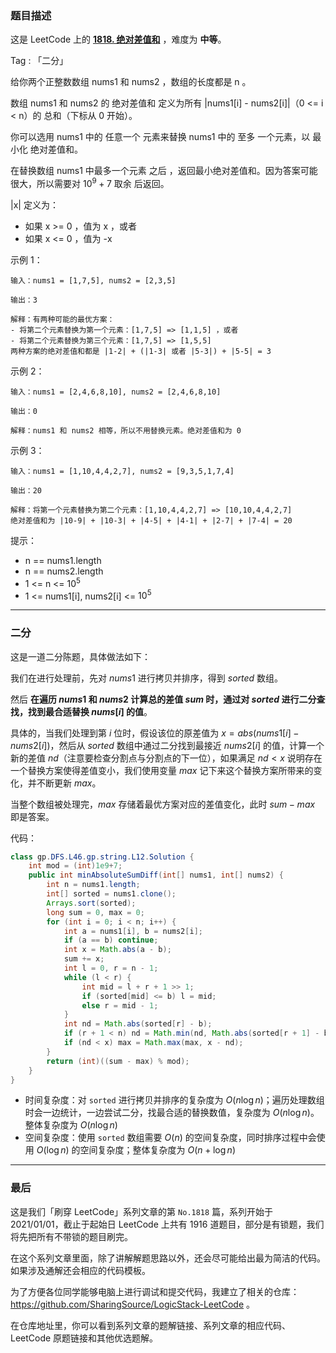 ### 题目描述

这是 LeetCode 上的 **[1818. 绝对差值和](https://leetcode-cn.com/problems/minimum-absolute-sum-difference/solution/gong-shui-san-xie-tong-guo-er-fen-zhao-z-vrmq/)** ，难度为 **中等**。

Tag : 「二分」



给你两个正整数数组 nums1 和 nums2 ，数组的长度都是 n 。

数组 nums1 和 nums2 的 绝对差值和 定义为所有 |nums1[i] - nums2[i]|（0 <= i < n）的 总和（下标从 0 开始）。

你可以选用 nums1 中的 任意一个 元素来替换 nums1 中的 至多 一个元素，以 最小化 绝对差值和。

在替换数组 nums1 中最多一个元素 之后 ，返回最小绝对差值和。因为答案可能很大，所以需要对 $10^9 + 7$ 取余 后返回。

|x| 定义为：
* 如果 x >= 0 ，值为 x ，或者
* 如果 x <= 0 ，值为 -x



示例 1：

```
输入：nums1 = [1,7,5], nums2 = [2,3,5]

输出：3

解释：有两种可能的最优方案：
- 将第二个元素替换为第一个元素：[1,7,5] => [1,1,5] ，或者
- 将第二个元素替换为第三个元素：[1,7,5] => [1,5,5]
两种方案的绝对差值和都是 |1-2| + (|1-3| 或者 |5-3|) + |5-5| = 3
```
示例 2：
```
输入：nums1 = [2,4,6,8,10], nums2 = [2,4,6,8,10]

输出：0

解释：nums1 和 nums2 相等，所以不用替换元素。绝对差值和为 0
```
示例 3：
```
输入：nums1 = [1,10,4,4,2,7], nums2 = [9,3,5,1,7,4]

输出：20

解释：将第一个元素替换为第二个元素：[1,10,4,4,2,7] => [10,10,4,4,2,7]
绝对差值和为 |10-9| + |10-3| + |4-5| + |4-1| + |2-7| + |7-4| = 20
```

提示：
* n == nums1.length
* n == nums2.length
* 1 <= n <= $10^5$
* 1 <= nums1[i], nums2[i] <= $10^5$

---

### 二分

这是一道二分陈题，具体做法如下：

我们在进行处理前，先对 $nums1$ 进行拷贝并排序，得到 $sorted$ 数组。

然后 **在遍历 $nums1$ 和 $nums2$ 计算总的差值 $sum$ 时，通过对 $sorted$ 进行二分查找，找到最合适替换 $nums[i]$ 的值**。

具体的，当我们处理到第 $i$ 位时，假设该位的原差值为 $x = abs(nums1[i] - nums2[i])$，然后从 $sorted$ 数组中通过二分找到最接近 $nums2[i]$ 的值，计算一个新的差值 $nd$（注意要检查分割点与分割点的下一位），如果满足 $nd < x$ 说明存在一个替换方案使得差值变小，我们使用变量 $max$ 记下来这个替换方案所带来的变化，并不断更新 $max$。

当整个数组被处理完，$max$ 存储着最优方案对应的差值变化，此时 $sum - max$ 即是答案。

代码：
```Java []
class gp.DFS.L46.gp.string.L12.Solution {
    int mod = (int)1e9+7;
    public int minAbsoluteSumDiff(int[] nums1, int[] nums2) {
        int n = nums1.length;
        int[] sorted = nums1.clone();
        Arrays.sort(sorted);
        long sum = 0, max = 0;
        for (int i = 0; i < n; i++) {
            int a = nums1[i], b = nums2[i];
            if (a == b) continue;
            int x = Math.abs(a - b);
            sum += x;
            int l = 0, r = n - 1;
            while (l < r) {
                int mid = l + r + 1 >> 1;
                if (sorted[mid] <= b) l = mid;
                else r = mid - 1;
            }
            int nd = Math.abs(sorted[r] - b);
            if (r + 1 < n) nd = Math.min(nd, Math.abs(sorted[r + 1] - b));
            if (nd < x) max = Math.max(max, x - nd);
        }
        return (int)((sum - max) % mod);
    }
}
```
* 时间复杂度：对 `sorted` 进行拷贝并排序的复杂度为 $O(n\log{n})$；遍历处理数组时会一边统计，一边尝试二分，找最合适的替换数值，复杂度为 $O(n\log{n})$。整体复杂度为 $O(n\log{n})$
* 空间复杂度：使用 `sorted` 数组需要 $O(n)$ 的空间复杂度，同时排序过程中会使用 $O(\log{n})$ 的空间复杂度；整体复杂度为 $O(n + \log{n})$

---

### 最后

这是我们「刷穿 LeetCode」系列文章的第 `No.1818` 篇，系列开始于 2021/01/01，截止于起始日 LeetCode 上共有 1916 道题目，部分是有锁题，我们将先把所有不带锁的题目刷完。

在这个系列文章里面，除了讲解解题思路以外，还会尽可能给出最为简洁的代码。如果涉及通解还会相应的代码模板。

为了方便各位同学能够电脑上进行调试和提交代码，我建立了相关的仓库：https://github.com/SharingSource/LogicStack-LeetCode 。

在仓库地址里，你可以看到系列文章的题解链接、系列文章的相应代码、LeetCode 原题链接和其他优选题解。

